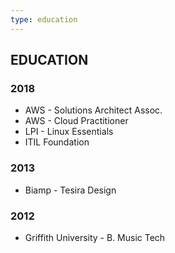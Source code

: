 ```yaml
---
type: education
---
```

## EDUCATION

### 2018
* AWS - Solutions Architect Assoc.
* AWS - Cloud Practitioner
* LPI - Linux Essentials
* ITIL Foundation

### 2013
* Biamp - Tesira Design

### 2012
* Griffith University - B. Music Tech
